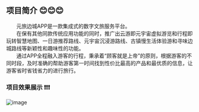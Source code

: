 ## 项目简介 :blush::blush::blush:
&nbsp;&nbsp;&nbsp;&nbsp;&nbsp;&nbsp;&nbsp;元旅边城APP是一款集成式的数字文旅服务平台。  
&nbsp;&nbsp;&nbsp;&nbsp;&nbsp;&nbsp;&nbsp;在保有其他同款传统应用功能的同时，推广出云游即元宇宙虚拟游览和行程即玩转智慧地图、一日游推荐路线、元宇宙沉浸游路线、古镇慢生活体验游和寻味边城路线等新颖性和趣味性的功能。  
&nbsp;&nbsp;&nbsp;&nbsp;&nbsp;&nbsp;&nbsp;通过APP全程融入游客的行程，秉承着“顾客就是上帝”的原则，根据游客的不同时段，及时准确的帮助游客第一时间找到性价比最高的产品和最优质的信息，让游客省时省钱省力的进行旅行。
### 项目效果展示 :exclamation::exclamation::exclamation:
![image](https://github.com/lmasterf/Yuanlv-Biancheng/blob/lmasterf-patch-APPprint/APP%E6%95%88%E6%9E%9C%E5%9B%BE%E7%89%87/%E7%95%8C%E9%9D%A2/5deb0d4686d6ae2ad7d79abd6c95a49.jpg)
